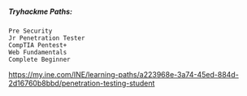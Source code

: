 ##### Tryhackme Paths:
```
Pre Security
Jr Penetration Tester
CompTIA Pentest+
Web Fundamentals
Complete Beginner
```
https://my.ine.com/INE/learning-paths/a223968e-3a74-45ed-884d-2d16760b8bbd/penetration-testing-student

